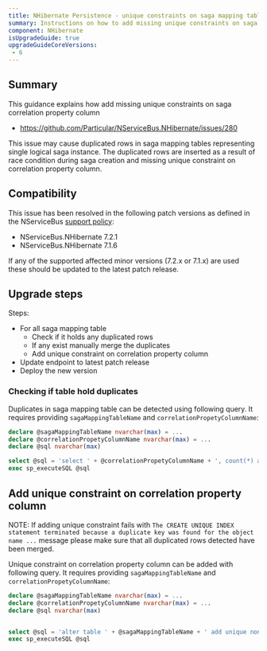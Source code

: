 ```yaml
---
title: NHibernate Persistence - unique constraints on saga mapping tables
summary: Instructions on how to add missing unique constraints on saga correlation property column for affected versions.
component: NHibernate
isUpgradeGuide: true
upgradeGuideCoreVersions:
 - 6
---
```



## Summary

This guidance explains how add missing unique constraints on saga correlation property column

- https://github.com/Particular/NServiceBus.NHibernate/issues/280

This issue may cause duplicated rows in saga mapping tables representing single logical saga instance. The duplicated rows are inserted as a result of race condition during saga creation and missing unique constraint on correlation property column.


## Compatibility

This issue has been resolved in the following patch versions as defined in the NServiceBus [support policy](support-policy.md):

- NServiceBus.NHibernate 7.2.1
- NServiceBus.NHibernate 7.1.6


If any of the supported affected minor versions (7.2.x or 7.1.x) are used these should be updated to the latest patch release.


## Upgrade steps

Steps:

 * For all saga mapping table
    * Check if it holds any duplicated rows
    * If any exist manually merge the duplicates
    * Add unique constraint on correlation property column
 * Update endpoint to latest patch release
 * Deploy the new version

### Checking if table hold duplicates

Duplicates in saga mapping table can be detected using following query. It requires providing `sagaMappingTableName` and `correlationPropetyColumnName`:

```sql
declare @sagaMappingTableName nvarchar(max) = ...
declare @correlationPropetyColumnName nvarchar(max) = ...
declare @sql nvarchar(max)

select @sql = 'select ' + @correlationPropetyColumnName + ', count(*) as SagaRows from ' + @sagaMappingTableName + ' group by ' + @correlationPropetyColumnName + ' having count(*) > 1'
exec sp_executeSQL @sql

```

## Add unique constraint on correlation property column

NOTE: If adding unique constraint fails with `The CREATE UNIQUE INDEX statement terminated because a duplicate key was found for the object name ...` message please make sure that all duplicated rows detected have been merged.


Unique constraint on correlation property column can be added with following query. It requires providing `sagaMappingTableName` and `correlationPropetyColumnName`:

```sql
declare @sagaMappingTableName nvarchar(max) = ...
declare @correlationPropetyColumnName nvarchar(max) = ...
declare @sql nvarchar(max)


select @sql = 'alter table ' + @sagaMappingTableName + ' add unique nonclustered ( ' + @correlationPropetyColumnName + ' asc )with (pad_index = off, statistics_norecompute = off, sort_in_tempdb = off, ignore_dup_key = off, online = off, allow_row_locks = on, allow_page_locks = on)'
exec sp_executeSQL @sql
```